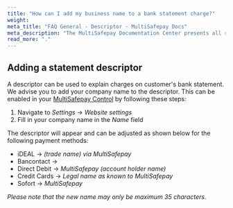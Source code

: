 ```yaml
---
title: "How can I add my business name to a bank statement charge?"
weight:
meta_title: "FAQ General - Descriptor - MultiSafepay Docs"
meta_description: "The MultiSafepay Documentation Center presents all relevant information about our Plugins and API. You can also find support pages for payment methods, tools and general questions as well as the contact details of our Support and Integration Teams."
read_more: "."
---
```


## Adding a statement descriptor

A descriptor can be used to explain charges on customer's bank statement. We advise you to add your company name to the descriptor. This can be enabled in your [MultiSafepay Control](https://merchant.multisafepay.com) by following these steps:

1. Navigate to _Settings_ → _Website settings_
2. Fill in your company name in the _Name_ field

The descriptor will appear and can be adjusted as shown below for the following payment methods:

* iDEAL → _(trade name) via MultiSafepay_
* Bancontact → 
* Direct Debit → _MultiSafepay (account holder name)_
* Credit Cards → _Legal name as known to MultiSafepay_
* Sofort → _MultiSafepay_

_Please note that the new name may only be maximum 35 characters._
